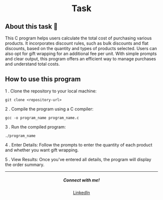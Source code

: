 <h1 align = "center"><b>Task</b></h1>

## About this task 🚀

This C program helps users calculate the total cost of purchasing various products. It incorporates discount rules, such as bulk discounts and flat discounts, based on the quantity and types of products selected. Users can also opt for gift wrapping for an additional fee per unit. With simple prompts and clear output, this program offers an efficient way to manage purchases and understand total costs.

## How to use this program 

1 . Clone the repository to your local machine:

  `git clone <repository-url>`

2 . Compile the program using a C compiler:

  `gcc -o program_name program_name.c`

3 . Run the compiled program:

  `./program_name`

4 . Enter Details: Follow the prompts to enter the quantity of each product and whether you want gift wrapping.

5 . View Results: Once you've entered all details, the program will display the order summary.


<hr>

<h5 align="center">Connect with me!</h5>

<p align="center">
    <a href="https://www.linkedin.com/in/sahadmahaboobp" target="_blank">LinkedIn</a>
</p>


